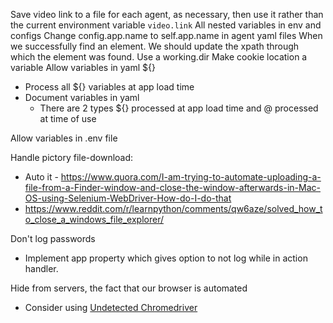 Save video link to a file for each agent, as necessary, then use it rather than the current environment variable `video.link`
All nested variables in env and configs
Change config.app.name to self.app.name in agent yaml files
When we successfully find an element. We should update the xpath
through which the element was found.
Use a working.dir
Make cookie location a variable
Allow variables in yaml ${}
  * Process all ${} variables at app load time
  * Document variables in yaml
    * There are 2 types ${} processed at app load time and @ processed at time of use

Allow variables in .env file


Handle pictory file-download:
  - Auto it - https://www.quora.com/I-am-trying-to-automate-uploading-a-file-from-a-Finder-window-and-close-the-window-afterwards-in-Mac-OS-using-Selenium-WebDriver-How-do-I-do-that
  - https://www.reddit.com/r/learnpython/comments/qw6aze/solved_how_to_close_a_windows_file_explorer/

Don't log passwords
  - Implement app property which gives option to not log while in action handler.

Hide from servers, the fact that our browser is automated
   - Consider using [Undetected Chromedriver](https://github.com/ultrafunkamsterdam/undetected-chromedriver)